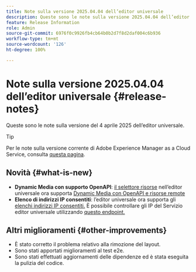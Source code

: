 ```yaml
---
title: Note sulla versione 2025.04.04 dell’editor universale
description: Queste sono le note sulla versione 2025.04.04 dell’editor universale.
feature: Release Information
role: Admin
source-git-commit: 6976f0c9926fb4cb64b0b2d7f8d2daf004c6b936
workflow-type: tm+mt
source-wordcount: '126'
ht-degree: 100%

---
```



# Note sulla versione 2025.04.04 dell’editor universale {#release-notes}

Queste sono le note sulla versione del 4 aprile 2025 dell’editor universale.

>[!TIP]
>
>Per le note sulla versione corrente di Adobe Experience Manager as a Cloud Service, consulta [questa pagina](/help/release-notes/release-notes-cloud/release-notes-current.md).

## Novità {#what-is-new}

* **Dynamic Media con supporto OpenAPI**: [il selettore risorse](/help/assets/overview-asset-selector.md#repository-switcher) nell’editor universale ora supporta [Dynamic Media con OpenAPI e risorse remote](/help/assets/integrate-remote-approved-assets-with-sites.md)
* **Elenco di indirizzi IP consentiti**: l’editor universale ora supporta gli [elenchi indirizzi IP consentiti.](/help/implementing/cloud-manager/ip-allow-lists/introduction.md#universal-editor) È possibile controllare gli IP del Servizio editor universale utilizzando [questo endpoint.](http://universal-editor-service.adobe.io/ip-ranges)

## Altri miglioramenti {#other-improvements}

* È stato corretto il problema relativo alla rimozione del layout.
* Sono stati apportati miglioramenti al test e2e.
* Sono stati effettuati aggiornamenti delle dipendenze ed è stata eseguita la pulizia del codice.
